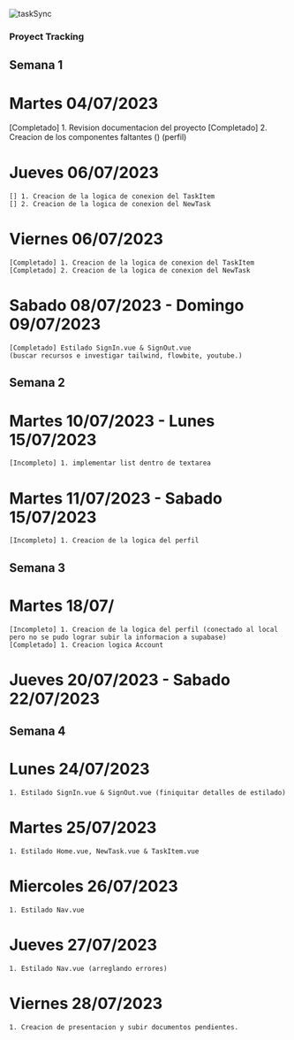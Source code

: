 
![taskSync](../final-app-tasks/assets/image/LOGO_taskSync.svg)

### Proyect Tracking
## Semana 1
# Martes 04/07/2023
[Completado] 1. Revision documentacion del proyecto
[Completado] 2. Creacion de los componentes faltantes () (perfil)
# Jueves 06/07/2023
    [] 1. Creacion de la logica de conexion del TaskItem
    [] 2. Creacion de la logica de conexion del NewTask

# Viernes 06/07/2023
    [Completado] 1. Creacion de la logica de conexion del TaskItem
    [Completado] 2. Creacion de la logica de conexion del NewTask

# Sabado 08/07/2023 - Domingo 09/07/2023
    [Completado] Estilado SignIn.vue & SignOut.vue
    (buscar recursos e investigar tailwind, flowbite, youtube.)
## Semana 2
# Martes 10/07/2023 - Lunes 15/07/2023
    [Incompleto] 1. implementar list dentro de textarea
# Martes 11/07/2023 - Sabado 15/07/2023
    [Incompleto] 1. Creacion de la logica del perfil
## Semana 3
# Martes 18/07/
    [Incompleto] 1. Creacion de la logica del perfil (conectado al local pero no se pudo lograr subir la informacion a supabase)
    [Completado] 1. Creacion logica Account
# Jueves 20/07/2023 - Sabado 22/07/2023
## Semana 4
# Lunes 24/07/2023
    1. Estilado SignIn.vue & SignOut.vue (finiquitar detalles de estilado)
# Martes 25/07/2023
    1. Estilado Home.vue, NewTask.vue & TaskItem.vue
# Miercoles 26/07/2023
    1. Estilado Nav.vue
# Jueves 27/07/2023
    1. Estilado Nav.vue (arreglando errores)
# Viernes 28/07/2023
    1. Creacion de presentacion y subir documentos pendientes.